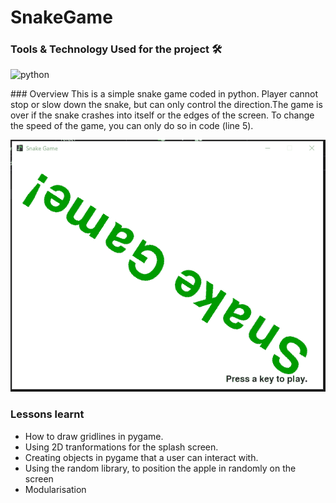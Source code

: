 # SnakeGame

### Tools & Technology Used for the project 🛠
 <p align="left">
    <img src="https://www.vectorlogo.zone/logos/python/python-icon.svg" alt="python" width="40" height="40"/>
 </p>
### Overview
This is a simple snake game coded in python. Player cannot stop or slow down the snake, but can only control the direction.The game is over if the snake crashes into itself or the edges of the screen. To change the speed of the game, you can only do so in code (line 5).


<p align="left"> <img src="https://github.com/TOLANY-LANNIE/SnakeGame/blob/master/img/Animation.gif"</p>

 ### Lessons learnt
  - How to draw gridlines in pygame.
  - Using 2D tranformations for the splash screen.
  - Creating objects in pygame that a user can interact with.
  - Using the random library, to position the apple in randomly on the screen
  - Modularisation

